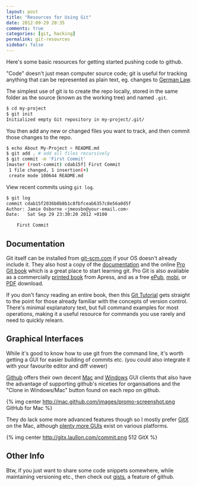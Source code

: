 ```yaml
---
layout: post
title: "Resources for Using Git"
date: 2012-09-29 20:35
comments: true
categories: [git, hacking]
permalink: git-resources
sidebar: false
---
```


Here's some basic resources for getting started pushing code to github.

"Code" doesn't just mean computer source code; git is useful for tracking anything that can be represented as plain text, eg. changes to [German Law](http://www.wired.com/wiredenterprise/2012/08/bundestag/).

The simplest use of git is to create the repo locally, stored in the same folder as the source (known as the working tree) and named ```.git```.

``` sh Initialise a new git repo http://git-scm.com/docs/git-init git-init
$ cd my-project
$ git init
Initialized empty Git repository in my-project/.git/
```

You then add any new or changed files you want to track, and then commit those changes to the repo.

``` sh Add and commit changes http://git-scm.com/docs/git-add git-add
$ echo About My-Project > README.md
$ git add . # add all files recursively
$ git commit -m 'First Commit'
[master (root-commit) cdab15f] First Commit
 1 file changed, 1 insertion(+)
 create mode 100644 README.md
```

View recent commits using ```git log```.

``` sh View recent commits http://git-scm.com/docs/git-log git-log
$ git log
commit cdab15f2036b0b8b1c8fbfceab6357c8e56a0d5f
Author: Jamie Osborne <jmeosbn@your-email.com>
Date:   Sat Sep 29 23:30:20 2012 +0100

    First Commit
```

## Documentation
    
Git itself can be installed from [git-scm.com](http://git-scm.com/downloads) if your OS doesn't already include it. They also host a copy of the [documentation](http://git-scm.com/docs) and the online [Pro Git book](http://git-scm.com/book) which is a great place to start learning git.  Pro Git is also available as a commercially [printed book](http://www.amazon.com/gp/product/1430218339?ie=UTF8&tag=prgi-20&linkCode=as2&camp=1789&creative=390957&creativeASIN=1430218339) from Apress, and as a free [ePub](https://github.s3.amazonaws.com/media/progit.epub), [mobi](https://github.s3.amazonaws.com/media/pro-git.en.mobi), or [PDF](https://github.s3.amazonaws.com/media/progit.en.pdf) download.

If you don't fancy reading an entire book, then this [Git Tutorial](http://www.vogella.com/articles/Git/article.html) gets straight to the point for those already familiar with the concepts of version control.  There's minimal explanatory text, but full command examples for most operations, making it a useful resource for commands you use rarely and need to quickly relearn.

## Graphical Interfaces

While it's good to know how to use git from the command line, it's worth getting a GUI for easier building of commits etc. (you could also integrate it with your favourite editor and diff viewer)

[Github](http://github.com/) offers their own decent [Mac](http://mac.github.com/) and [Windows](http://windows.github.com/) GUI clients that also have the advantage of supporting github's niceties for organisations and the "Clone in Windows/Mac" button found on each repo on github.

{% img center http://mac.github.com/images/promo-screenshot.png GitHub for Mac %}

They do lack some more advanced features though so I mostly prefer [GitX](http://gitx.laullon.com/) on the Mac, although [plenty more GUIs](http://git-scm.com/downloads/guis) exist on various platforms.

{% img center http://gitx.laullon.com/commit.png 512 GitX %}

## Other Info

Btw, if you just want to share some code snippets somewhere, while maintaining versioning etc., then check out [gists](https://gist.github.com/), a feature of github.
